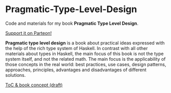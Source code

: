 # Pragmatic-Type-Level-Design

Code and materials for my book **Pragmatic Type Level Design**.

[Support it on Parteon!](https://www.patreon.com/pragmatic_type_level_design)

**Pragmatic type level design** is a book about practical ideas expressed with the help of the rich type system of Haskell. In contrast with all other materials about types in Haskell, the main focus of this book is not the type system itself, and not the related math. The main focus is the applicability of those concepts in the real world: best practices, use cases, design patterns, approaches, principles, advantages and disadvantages of different solutions.

[ToC & book concept (draft)](https://docs.google.com/document/d/1OUhg5azi9IbdbJkGoXdAguMeIt4PKci4uVWmciBDcNE/edit?usp=drivesdk)
